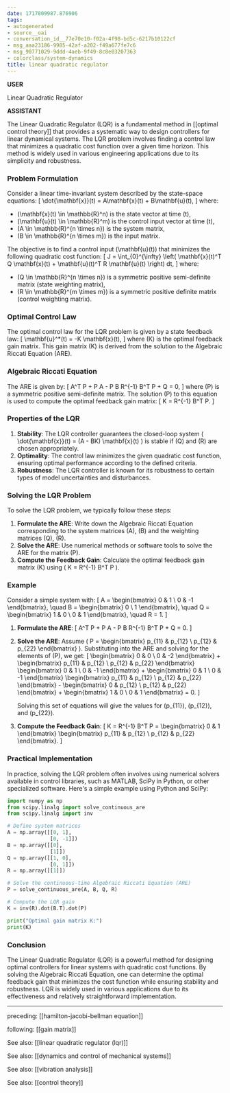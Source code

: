 ```yaml
---
date: 1717809987.876906
tags:
- autogenerated
- source__oai
- conversation_id__77e70e10-f02a-4f98-bd5c-6217b10122cf
- msg_aaa23186-9985-42af-a202-f49a677fe7c6
- msg_90771029-9ddd-4aeb-9f49-8c8e03207363
- colorclass/system-dynamics
title: linear quadratic regulator
---
```


**USER**

Linear Quadratic Regulator


**ASSISTANT**

The Linear Quadratic Regulator (LQR) is a fundamental method in [[optimal control theory]] that provides a systematic way to design controllers for linear dynamical systems. The LQR problem involves finding a control law that minimizes a quadratic cost function over a given time horizon. This method is widely used in various engineering applications due to its simplicity and robustness.

### Problem Formulation

Consider a linear time-invariant system described by the state-space equations:
\[ \dot{\mathbf{x}}(t) = A\mathbf{x}(t) + B\mathbf{u}(t), \]
where:
- \(\mathbf{x}(t) \in \mathbb{R}^n\) is the state vector at time \(t\),
- \(\mathbf{u}(t) \in \mathbb{R}^m\) is the control input vector at time \(t\),
- \(A \in \mathbb{R}^{n \times n}\) is the system matrix,
- \(B \in \mathbb{R}^{n \times m}\) is the input matrix.

The objective is to find a control input \(\mathbf{u}(t)\) that minimizes the following quadratic cost function:
\[ J = \int_{0}^{\infty} \left( \mathbf{x}(t)^T Q \mathbf{x}(t) + \mathbf{u}(t)^T R \mathbf{u}(t) \right) dt, \]
where:
- \(Q \in \mathbb{R}^{n \times n}\) is a symmetric positive semi-definite matrix (state weighting matrix),
- \(R \in \mathbb{R}^{m \times m}\) is a symmetric positive definite matrix (control weighting matrix).

### Optimal Control Law

The optimal control law for the LQR problem is given by a state feedback law:
\[ \mathbf{u}^*(t) = -K \mathbf{x}(t), \]
where \(K\) is the optimal feedback gain matrix. This gain matrix \(K\) is derived from the solution to the Algebraic Riccati Equation (ARE).

### Algebraic Riccati Equation

The ARE is given by:
\[ A^T P + P A - P B R^{-1} B^T P + Q = 0, \]
where \(P\) is a symmetric positive semi-definite matrix. The solution \(P\) to this equation is used to compute the optimal feedback gain matrix:
\[ K = R^{-1} B^T P. \]

### Properties of the LQR

1. **Stability**: The LQR controller guarantees the closed-loop system \( \dot{\mathbf{x}}(t) = (A - BK) \mathbf{x}(t) \) is stable if \(Q\) and \(R\) are chosen appropriately.
2. **Optimality**: The control law minimizes the given quadratic cost function, ensuring optimal performance according to the defined criteria.
3. **Robustness**: The LQR controller is known for its robustness to certain types of model uncertainties and disturbances.

### Solving the LQR Problem

To solve the LQR problem, we typically follow these steps:

1. **Formulate the ARE**: Write down the Algebraic Riccati Equation corresponding to the system matrices \(A\), \(B\) and the weighting matrices \(Q\), \(R\).
2. **Solve the ARE**: Use numerical methods or software tools to solve the ARE for the matrix \(P\).
3. **Compute the Feedback Gain**: Calculate the optimal feedback gain matrix \(K\) using \( K = R^{-1} B^T P \).

### Example

Consider a simple system with:
\[ A = \begin{bmatrix} 0 & 1 \\ 0 & -1 \end{bmatrix}, \quad B = \begin{bmatrix} 0 \\ 1 \end{bmatrix}, \quad Q = \begin{bmatrix} 1 & 0 \\ 0 & 1 \end{bmatrix}, \quad R = 1. \]

1. **Formulate the ARE**:
   \[ A^T P + P A - P B R^{-1} B^T P + Q = 0. \]

2. **Solve the ARE**: Assume \( P = \begin{bmatrix} p_{11} & p_{12} \\ p_{12} & p_{22} \end{bmatrix} \). Substituting into the ARE and solving for the elements of \(P\), we get:
   \[
   \begin{bmatrix} 0 & 0 \\ 0 & -2 \end{bmatrix} + \begin{bmatrix} p_{11} & p_{12} \\ p_{12} & p_{22} \end{bmatrix} \begin{bmatrix} 0 & 1 \\ 0 & -1 \end{bmatrix} + \begin{bmatrix} 0 & 1 \\ 0 & -1 \end{bmatrix} \begin{bmatrix} p_{11} & p_{12} \\ p_{12} & p_{22} \end{bmatrix} - \begin{bmatrix} 0 & p_{12} \\ p_{12} & p_{22} \end{bmatrix} + \begin{bmatrix} 1 & 0 \\ 0 & 1 \end{bmatrix} = 0.
   \]

   Solving this set of equations will give the values for \(p_{11}\), \(p_{12}\), and \(p_{22}\).

3. **Compute the Feedback Gain**: 
   \[
   K = R^{-1} B^T P = \begin{bmatrix} 0 & 1 \end{bmatrix} \begin{bmatrix} p_{11} & p_{12} \\ p_{12} & p_{22} \end{bmatrix}.
   \]

### Practical Implementation

In practice, solving the LQR problem often involves using numerical solvers available in control libraries, such as MATLAB, SciPy in Python, or other specialized software. Here's a simple example using Python and SciPy:

```python
import numpy as np
from scipy.linalg import solve_continuous_are
from scipy.linalg import inv

# Define system matrices
A = np.array([[0, 1],
              [0, -1]])
B = np.array([[0],
              [1]])
Q = np.array([[1, 0],
              [0, 1]])
R = np.array([[1]])

# Solve the continuous-time Algebraic Riccati Equation (ARE)
P = solve_continuous_are(A, B, Q, R)

# Compute the LQR gain
K = inv(R).dot(B.T).dot(P)

print("Optimal gain matrix K:")
print(K)
```

### Conclusion

The Linear Quadratic Regulator (LQR) is a powerful method for designing optimal controllers for linear systems with quadratic cost functions. By solving the Algebraic Riccati Equation, one can determine the optimal feedback gain that minimizes the cost function while ensuring stability and robustness. LQR is widely used in various applications due to its effectiveness and relatively straightforward implementation.


---

preceding: [[hamilton-jacobi-bellman equation]]  


following: [[gain matrix]]

See also: [[linear quadratic regulator (lqr)]]


See also: [[dynamics and control of mechanical systems]]


See also: [[vibration analysis]]


See also: [[control theory]]